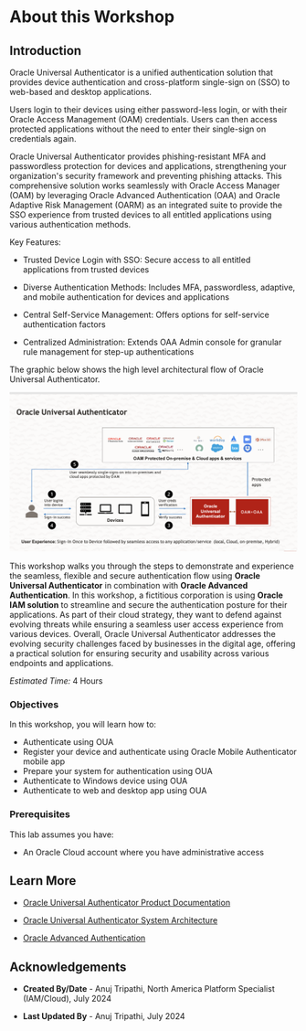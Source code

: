 
# About this Workshop

## Introduction

Oracle Universal Authenticator is a unified authentication solution that provides device authentication and cross-platform single-sign on (SSO) to web-based and desktop applications.

Users login to their devices using either password-less login, or with their Oracle Access Management (OAM) credentials. Users can then access protected applications without the need to enter their single-sign on credentials again.

Oracle Universal Authenticator provides phishing-resistant MFA and passwordless protection for devices and applications, strengthening your organization's security framework and preventing phishing attacks. This comprehensive solution works seamlessly with Oracle Access Manager (OAM) by leveraging Oracle Advanced Authentication (OAA) and Oracle Adaptive Risk Management (OARM) as an integrated suite to provide the SSO experience from trusted devices to all entitled applications using various authentication methods.

Key Features:

* Trusted Device Login with SSO: Secure access to all entitled applications from trusted devices

* Diverse Authentication Methods: Includes MFA, passwordless, adaptive, and mobile authentication for devices and applications

* Central Self-Service Management: Offers options for self-service authentication factors

* Centralized Administration: Extends OAA Admin console for granular rule management for step-up authentications

 The graphic below shows the high level architectural flow of Oracle Universal Authenticator.

  ![OUA Architecture](images/oua-flow.png)

This workshop walks you through the steps to demonstrate and experience the seamless, flexible and secure authentication flow using **Oracle Universal Authenticator** in combination with **Oracle Advanced Authentication**. In this workshop, a fictitious corporation is using **Oracle IAM solution** to streamline and secure the authentication posture for their applications. As part of their cloud strategy, they want to defend against evolving threats while ensuring a seamless user access experience from various devices. Overall, Oracle Universal Authenticator addresses the evolving security challenges faced by businesses in the digital age, offering a practical solution for ensuring security and usability across various endpoints and applications.

*Estimated Time:* 4 Hours

### Objectives

In this workshop, you will learn how to:

* Authenticate using OUA
* Register your device and authenticate using Oracle Mobile Authenticator mobile app
* Prepare your system for authentication using OUA
* Authenticate to Windows device using OUA
* Authenticate to web and desktop app using OUA

### Prerequisites

This lab assumes you have:

* An Oracle Cloud account where you have administrative access

## Learn More

* [Oracle Universal Authenticator Product Documentation](https://docs.oracle.com/en/middleware/idm/universal-authenticator/)

* [Oracle Universal Authenticator System Architecture](https://docs.oracle.com/en/middleware/idm/universal-authenticator/ouaad/system-architecture-and-components.html)

* [Oracle Advanced Authentication](https://docs.oracle.com/en/middleware/idm/advanced-authentication/oaarm/introducing-oaa.html)

## Acknowledgements

* **Created By/Date** - Anuj Tripathi, North America Platform Specialist (IAM/Cloud), July 2024

* **Last Updated By** - Anuj Tripathi, July 2024
